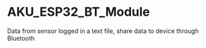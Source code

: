 # AKU_ESP32_BT_Module
Data from sensor logged in a text file, share data to device through Bluetooth 
